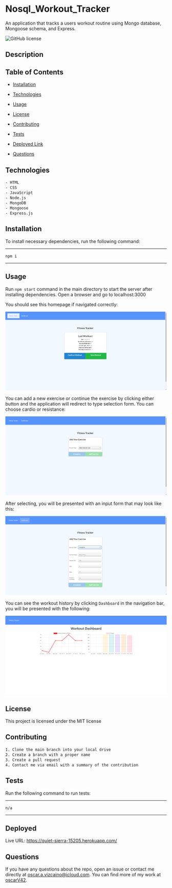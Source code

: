 # Nosql_Workout_Tracker

An application that tracks a users workout routine using Mongo database, Mongoose schema, and Express.

![GitHub license](https://img.shields.io/badge/license-MIT-yellow.svg)

## Description

## Table of Contents

- [Installation](#installation)

- [Technologies](#technologies)

- [Usage](#usage)

- [License](#license)

- [Contributing](#contributing)

- [Tests](#tests)

- [Deployed Link](#deployed)

- [Questions](#questions)

## Technologies

    - HTML
    - CSS
    - JavaScript
    - Node.js
    - MongoDB
    - Mongoose
    - Express.js

## Installation

To install necessary dependencies, run the following command:

---

    npm i

---

## Usage

Run `npm start` command in the main directory to start the server after installing dependencies. Open a browser and go to localhost:3000

You should see this homepage if navigated correctly:

![homepage](assets/images/WorkoutTrackerHome.PNG)

You can add a new exercise or continue the exercise by clicking either button and the application will redirect to type selection form. You can choose cardio or resistance:

![SelectionForm](assets/images/WorkoutTrackerNewWorkout.PNG)

After selecting, you will be presented with an input form that may look like this:

![WorkoutForm](assets/images/WorkoutTrackerForm.PNG)

You can see the workout history by clicking `Dashboard` in the navigation bar, you will be presented with the following:

![Dashboard](assets/images/WorkoutTrackerDash.PNG)

## License

This project is licensed under the MIT license

## Contributing

    1. Clone the main branch into your local drive
    2. Create a branch with a proper name
    3. Create a pull request
    4. Contact me via email with a summary of the contribution

## Tests

Run the following command to run tests:

---

    n/a

---

## Deployed

Live URL: https://quiet-sierra-15205.herokuapp.com/

## Questions

If you have any questions about the repo, open an issue or contact me directly at oscar.a.vizcaino@icloud.com. You can find more of my work at
[oscarV42](https://github.com/oscarV42/).
